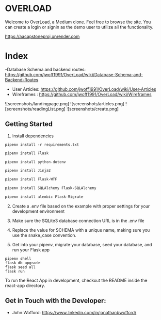# OVERLOAD

Welcome to OverLoad, a Medium clone. Feel free to browse the site. You can create a login or signin as the demo user to utilize all the functionality.


https://aacapstoneproj.onrender.com

# Index


-Database Schema and backend routes: https://github.com/jwoff1991/OverLoad/wiki/Database-Schema-and-Backend-Routes
- User Articles: https://github.com/jwoff1991/OverLoad/wiki/User-Articles
- Wireframes : https://github.com/jwoff1991/OverLoad/wiki/Wireframes


![screenshots/landingpage.png]
![screenshots/articles.png]
![screenshots/readingList.png]
![screenshots/create.png]

## Getting Started

1. Install dependencies

```
pipenv install -r requirements.txt
```
```bash
pipenv install Flask
```

```bash
pipenv install python-dotenv
```

```bash
pipenv install Jinja2
```

```bash
pipenv install Flask-WTF
```

```bash
pipenv install SQLAlchemy Flask-SQLAlchemy
```

```bash
pipenv install alembic Flask-Migrate
```


2. Create a .env file based on the example with proper settings for your development environment

3. Make sure the SQLite3 database connection URL is in the .env file

4. Replace the value for SCHEMA with a unique name, making sure you use the snake_case convention.

5. Get into your pipenv, migrate your database, seed your database, and run your Flask app

```
pipenv shell
flask db upgrade
flask seed all
flask run
```

To run the React App in development, checkout the README inside the react-app directory.

## Get in Touch with the Developer:
- John Wofford: https://www.linkedin.com/in/jonathanbwofford/
